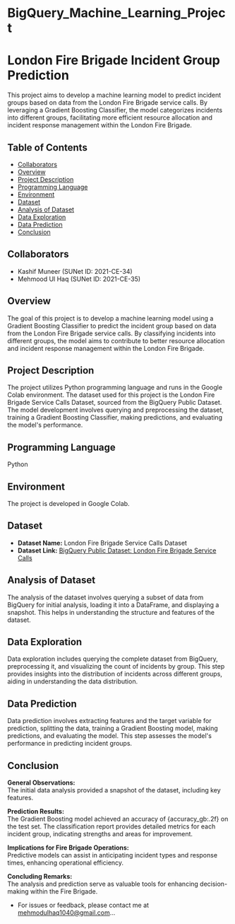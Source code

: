 # BigQuery_Machine_Learning_Project


# London Fire Brigade Incident Group Prediction

This project aims to develop a machine learning model to predict incident groups based on data from the London Fire Brigade service calls. By leveraging a Gradient Boosting Classifier, the model categorizes incidents into different groups, facilitating more efficient resource allocation and incident response management within the London Fire Brigade.

## Table of Contents

- [Collaborators](#collaborators)
- [Overview](#overview)
- [Project Description](#project-description)
- [Programming Language](#programming-language)
- [Environment](#environment)
- [Dataset](#dataset)
- [Analysis of Dataset](#analysis-of-dataset)
- [Data Exploration](#data-exploration)
- [Data Prediction](#data-prediction)
- [Conclusion](#conclusion)

## Collaborators

- Kashif Muneer (SUNet ID: 2021-CE-34)
- Mehmood Ul Haq (SUNet ID: 2021-CE-35)

## Overview

The goal of this project is to develop a machine learning model using a Gradient Boosting Classifier to predict the incident group based on data from the London Fire Brigade service calls. By classifying incidents into different groups, the model aims to contribute to better resource allocation and incident response management within the London Fire Brigade.

## Project Description

The project utilizes Python programming language and runs in the Google Colab environment. The dataset used for this project is the London Fire Brigade Service Calls Dataset, sourced from the BigQuery Public Dataset. The model development involves querying and preprocessing the dataset, training a Gradient Boosting Classifier, making predictions, and evaluating the model's performance.

## Programming Language

Python

## Environment

The project is developed in Google Colab.

## Dataset

- **Dataset Name:** London Fire Brigade Service Calls Dataset
- **Dataset Link:** [BigQuery Public Dataset: London Fire Brigade Service Calls](https://console.cloud.google.com/bigquery?project=gcp-2021-ce-35&supportedpurview=project&ws=!1m10!1m4!4m3!1sbigquery-public-data!2slondon_fire_brigade!3sfire_brigade_service_calls!1m4!4m3!1sbigquery-public-data!2schicago_crime!3scrime)

## Analysis of Dataset

The analysis of the dataset involves querying a subset of data from BigQuery for initial analysis, loading it into a DataFrame, and displaying a snapshot. This helps in understanding the structure and features of the dataset.

## Data Exploration

Data exploration includes querying the complete dataset from BigQuery, preprocessing it, and visualizing the count of incidents by group. This step provides insights into the distribution of incidents across different groups, aiding in understanding the data distribution.

## Data Prediction

Data prediction involves extracting features and the target variable for prediction, splitting the data, training a Gradient Boosting model, making predictions, and evaluating the model. This step assesses the model's performance in predicting incident groups.

## Conclusion

**General Observations:**  
The initial data analysis provided a snapshot of the dataset, including key features.

**Prediction Results:**  
The Gradient Boosting model achieved an accuracy of {accuracy_gb:.2f} on the test set. The classification report provides detailed metrics for each incident group, indicating strengths and areas for improvement.

**Implications for Fire Brigade Operations:**  
Predictive models can assist in anticipating incident types and response times, enhancing operational efficiency.

**Concluding Remarks:**  
The analysis and prediction serve as valuable tools for enhancing decision-making within the Fire Brigade.


- For issues or feedback, please contact me at mehmodulhaq1040@gmail.com...
